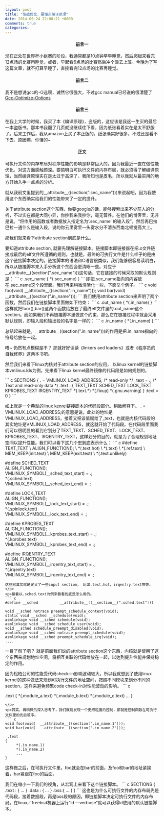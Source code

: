 ```yaml
---
layout: post 
title: "性能优化，要懂点编译原理"
date: 2014-06-24 22:08:21 +0800
comments: true
categories: 
---
```


<h4><center>前言一</center></h4>
现在正处在世界杯小组赛的阶段，我通常都是10点钟早早睡觉，然后爬起来看完12点场的比赛再睡觉，或者，早起看6点场的比赛然后冲个澡去上班。今晚为了写这篇文章，就不打算早睡了，直接看完12点场的比赛再睡觉。
<h4><center>前言二</center></h4>
我不是想说gcc的-O选项，诚然它很强大，不过gcc manual已经说的很清楚了<a href="https://gcc.gnu.org/onlinedocs/gcc-4.8.1/gcc/Optimize-Options.html#Optimize-Options" title="Title">
Gcc-Optimize-Options</a>

<h4><center>前言三</center></h4>
在我上大学的时候，我买了本《编译原理》，盗版的，这应该是我这一生买的最后一本盗版书。那本书我翻了几页就没继续往下看，因为纸张看着实在是太不舒服了。后来工作后，我从amazon上买了本正版的，纸张确实好很多，不过还是看不下去，原因嘛，你懂的~

<h4><center>正文</center></h4>
<p>可执行文件的内存布局对程序性能的影响是非常巨大的，因为我最近一直在做性能优化，对这方面感触颇深。要搞明白可执行文件的内存布局，就必须得了解编译原理，当然编译原理实在是太过于高深了，我所知也是皮毛，所以我就从最实用的地方开始入手一点点的分析。</p>
<p>就从我前文里提到的__attribute__((section(".sec_name")))来说起吧，因为我使用这个东西确实给我们的性能带来了一定的提升。 </p>
<p>关于attribute section这个东西，你要google的话，能够搜索出来不少前人的分析，不过实在都是大同小异，你抄我来我抄你，毫无营养。在他们的博客里，无非是说，“将作用的函数或者数据放入指定名为‘.sec_name’ 的输入段”，然后再巴拉巴拉一通什么是输入段，说的你云里雾里一头雾水分不清东西南北顿觉高大上。</p>
<p>那我们就来看下attribute section到底是什么。</p>
<p>要知道attribute section, 就要先理解链接脚本。链接脚本即链接器在把.o文件链接成最后的elf文件所遵循的规则，也就是，最终的可执行文件是什么样子的是由这个链接脚本决定的。链接脚本的语法和C语言很类似，我们能够很容易读明白，所以从链接脚本来入手分析这个东西会更清晰一些。对应于 __attribute__((section(".sec_name")))这句话，它在链接的时候采取的默认规则是：
``` c
.sec_name
{
     *(.sec_name)
}
```
即把.sec_name指向的内容放在.sec_name这个段里面。我们再来稍微清晰化一些，下面举个例子。
``` c
void foo(void)  __attribute__((section(".in_name")));
void bar(void)  __attribute__((section(".in_name"))); 
```
我们使用attribute section来声明了两个函数，然后我们在链接脚本里面做如下约束：
``` c
.out_name
{
     *(.in_name)
}
```
这样就把foor(),bar()这两个函数给放在了最终elf文件里的.out_name这个section。而如果我们不再链接脚本里做这个约束，那么它在链接过程中就会采用默认规则，即输入段和输出段的名字是一样的：
``` c
.in_name
{
     *(.in_name)
}
```
</p>

<p>总结起来就是，__attribute__((section(".in_name")))的作用是把.in_name指向的符号给放在一起。</p>
<p>唔~ 仍然有点模糊是不？ 那就好好读读《linkers and loaders》或者《程序员的自我修养》这两本书吧。</p>

<p>然后我们来看下linux内核对于attribute section的应用， 以linux kernel的链接脚本vmlinux.lds为例。先来看下linux kernel最终镜像的代码段是如何规划的。</p>
``` c
SECTIONS
{
     . = VMLINUX_LOAD_ADDRESS;
     /* read-only */
     _text = .;     /* Text and read-only data */
     .text : {
          TEXT_TEXT
          SCHED_TEXT
          LOCK_TEXT
          KPROBES_TEXT
          IRQENTRY_TEXT
          *(.text.*)
          *(.fixup)
          *(.gnu.warning)
     } :text = 0
}
```
<p>如上就是一个典型的linux kenrel链接脚本的代码段部分。稍微解释下。
. = VMLINUX_LOAD_ADDRESS;的意思是说，此处的地址是VMLINUX_LOAD_ADDRESS，接着又把该值赋给了_text，也就是内核代码段的其实地址是VMLINUX_LOAD_ADDRESS，就这就开始了代码段。在代码段里面我们可以很明显的看到它划分了TEXT_TEXT、SCHED_TEXT、LOCK_TEXT、KPROBES_TEXT、IRQENTRY_TEXT，这样划分的目的，就是为了合理规划地址空间以提升性能。我们可以看下这几个宏到底表示什么：
``` c
#define TEXT_TEXT                                   \
          ALIGN_FUNCTION();                         \
          *(.text.hot)                              \
          *(.text)                              \
          *(.ref.text)                              \
     MEM_KEEP(init.text)                              \
     MEM_KEEP(exit.text)                              \
          *(.text.unlikely)

#define SCHED_TEXT                                   \
          ALIGN_FUNCTION();                         \
          VMLINUX_SYMBOL(__sched_text_start) = .;               \
          *(.sched.text)                              \
          VMLINUX_SYMBOL(__sched_text_end) = .;

#define LOCK_TEXT                                   \
          ALIGN_FUNCTION();                         \
          VMLINUX_SYMBOL(__lock_text_start) = .;               \
          *(.spinlock.text)                         \
          VMLINUX_SYMBOL(__lock_text_end) = .;

#define KPROBES_TEXT                                   \
          ALIGN_FUNCTION();                         \
          VMLINUX_SYMBOL(__kprobes_text_start) = .;          \
          *(.kprobes.text)                         \
          VMLINUX_SYMBOL(__kprobes_text_end) = .;

#define IRQENTRY_TEXT                                   \
          ALIGN_FUNCTION();                         \
          VMLINUX_SYMBOL(__irqentry_text_start) = .;          \
          *(.irqentry.text)                         \
          VMLINUX_SYMBOL(__irqentry_text_end) = .;

```
这些宏其实就是定义了一些input section， 比如.text.hot，irqentry.text等等。</p>
<p>接着以.sched.text为例来看看到底是怎么用的。
``` c
#define __sched          __attribute__((__section__(".sched.text")))

void __sched notrace preempt_schedule_context(void);
static void __sched __schedule(void);
asmlinkage void __sched schedule(void);
asmlinkage void __sched schedule_user(void);
void __sched schedule_preempt_disabled(void);
asmlinkage void __sched notrace preempt_schedule(void);
asmlinkage void __sched preempt_schedule_irq(void);
....
```
一目了然了吧？ 就是前面我们说的attribute section这个东西，内核就是使用了这个东西来规划地址空间，将相互关联的代码给放在一起，以达到提升性能并保持稳定的作用。 </p>

<p>因为松柏公司的性能受代码check-in影响波动较大，所以我就想到了使用linux kernel的这种做法来规划可执行文件的地址空间，按照不同模块来划分不同的section，这样来避免频繁code check-in对性能波动的影响。
``` c

.text
{
     *(.module_a.text)
     *(.module_b.text)
     *(.module_c.text)
     ...
}
```
</p>
<p>其实，再稍微的深入思考下，我们就能发现一个更细粒度的控制，那就是控制函数在可执行文件里的先后顺序。
``` c
void foo(void)  __attribute__((section(".in_name.1")));
void bar(void)  __attribute__((section(".in_name.2")));

 .text
{
     *(.in_name.1)
     *(.in_name.2)
     ...
}
```
这样做之后，在可执行文件里，foo就会在bar的前面，及foo和bar的地址紧挨着，bar紧跟在foo的后面。</p> 

<p>我们在缩小一下我们的视角，从宏观上来看下这个链接脚本。
``` c
SECTIONS
{
     .text : {
          ... 
     }
     .data : {
          ...
     }
     .bss:{
          ...
     }     
}
```
这也是为什么可执行文件的内存布局先是代码段，接着数据段，再是bss段的原因，即链接脚本决定可执行文件的内存布局。在linux／freebsd机器上运行“ld —verbose”就可以获得ld使用的默认链接脚本。</p>
